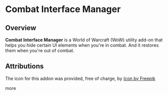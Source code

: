 # Combat Interface Manager 

## Overview 

**Combat Interface Manager** is a World of Warcraft (WoW) utility add-on that helps you hide certain UI elements when you're in combat. And it restores them when you're out of combat. 

## Attributions 

The icon for this addon was provided, free of charge, by <a href="https://www.freepik.com/icon/sword_571937#fromView=resource_detail&position=2">Icon by Freepik</a> 

more 

